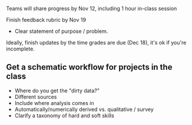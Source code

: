 Teams will share progress by Nov 12, including 1 hour in-class session

Finish feedback rubric by Nov 19

- Clear statement of purpose / problem.

Ideally, finish updates by the time grades are due (Dec 18), it's ok if you're
incomplete.

Get a schematic workflow for projects in the class
--------------------------------------------------

- Where do you get the "dirty data?"
- Different sources
- Include where analysis comes in
- Automatically/numerically derived vs. qualitative / survey
- Clarify a taxonomy of hard and soft skills
